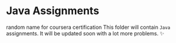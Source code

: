 # Java Assignments
random name for coursera certification
This folder will contain ```Java``` assignments. It will be updated soon with a lot more problems. :sparkles:
